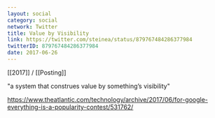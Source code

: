 ```yaml
---
layout: social
category: social
network: Twitter
title: Value by Visibility
link: https://twitter.com/steinea/status/879767484286377984
twitterID: 879767484286377984
date: 2017-06-26
---
```


[[2017]] / [[Posting]]

"a system that construes value by something’s visibility"

<https://www.theatlantic.com/technology/archive/2017/06/for-google-everything-is-a-popularity-contest/531762/>
